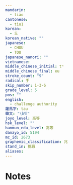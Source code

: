 ```yaml
---
mandarin:
  - tiāo
cantonese:
  - tiu1
korean:
  - 도
korean_native: ""
japanese:
  - CHOU
  - TOU
japanese_nanori: ""
vietnamese:
middle_chinese_initial: tʰ
middle_chinese_final: eu
stroke_count: "9"
radical: 手
skip_number: 1-3-6
grade_level: 5
pos: ""
english:
  - challenge authority
羅馬字: tau
韓文: "\b탓"
joyo_level: 高等
hsk_level: ""
hanmun_edu_level: 高等
danayo_id: 5194
mc_id: 2673
graphemic_classification: 兆
stand_in: 挑戦
aliases:
---
```


# Notes
